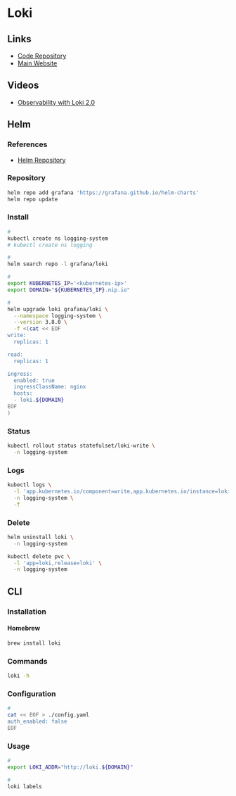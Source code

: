 # Loki

<!--
https://medium.com/nerd-for-tech/logging-at-scale-in-kubernetes-using-grafana-loki-3bb2eb0c0872
-->

## Links

- [Code Repository](https://github.com/grafana/loki)
- [Main Website](https://grafana.com/oss/loki/)

## Videos

- [Observability with Loki 2.0](https://grafana.com/go/webinar/observability-with-loki-2.0/)

## Helm

### References

- [Helm Repository](https://github.com/grafana/loki/tree/main/production/helm/loki)

### Repository

```sh
helm repo add grafana 'https://grafana.github.io/helm-charts'
helm repo update
```

### Install

```sh
#
kubectl create ns logging-system
# kubectl create ns logging

#
helm search repo -l grafana/loki

#
export KUBERNETES_IP='<kubernetes-ip>'
export DOMAIN="${KUBERNETES_IP}.nip.io"

#
helm upgrade loki grafana/loki \
  --namespace logging-system \
  --version 3.8.0 \
  -f <(cat << EOF
write:
  replicas: 1

read:
  replicas: 1

ingress:
  enabled: true
  ingressClassName: nginx
  hosts:
  - loki.${DOMAIN}
EOF
)
```

<!-- ### Configuration

```sh
#
helm upgrade loki grafana/loki \
  --namespace logging-system \
  -f <(yq eval-all 'select(fileIndex == 0) * select(fileIndex == 1)' <(helm get values loki -o yaml --namespace logging-system) <(cat << EOF
config:
  auth_enabled: false

  ingester:
    chunk_idle_period: 3m
    chunk_block_size: 262144
    chunk_retain_period: 1m
    chunk_encoding: snappy
    chunk_target_size: 1536000
    max_transfer_retries: 0
    lifecycler:
      ring:
        kvstore:
          store: inmemory
        replication_factor: 1

  limits_config:
    enforce_metric_name: false
    reject_old_samples: true
    reject_old_samples_max_age: 168h
    ingestion_rate_mb: 15
    ingestion_burst_size_mb: 30
    max_chunks_per_query: 2000000
    max_label_name_length: 1024
    max_label_value_length: 2048
    max_streams_per_user: 10000
    max_entries_limit_per_query: 5000

  schema_config:
    configs:
    - from: 2020-10-24
      store: boltdb-shipper
      object_store: filesystem
      schema: v11
      index:
        prefix: index_
        period: 24h

  server:
    http_listen_port: 3100
    log_level: debug
    grpc_server_max_recv_msg_size: 8388608
    grpc_server_max_send_msg_size: 8388608

  storage_config:
    boltdb_shipper:
      active_index_directory: /data/loki/boltdb-shipper-active
      cache_location: /data/loki/boltdb-shipper-cache
      cache_ttl: 24h
      shared_store: filesystem
    filesystem:
      directory: /data/loki/chunks

  chunk_store_config:
    max_look_back_period: 0s

  table_manager:
    retention_deletes_enabled: true
    retention_period: 72h

  compactor:
    working_directory: /data/loki/boltdb-shipper-compactor
    shared_store: filesystem
EOF
))
``` -->

### Status

```sh
kubectl rollout status statefulset/loki-write \
  -n logging-system
```

### Logs

```sh
kubectl logs \
  -l 'app.kubernetes.io/component=write,app.kubernetes.io/instance=loki' \
  -n logging-system \
  -f
```

<!-- ### Validation

```sh
#
kubectl run -it --rm \
  logcli \
  --image docker.io/grafana/logcli:main-0f139e2-arm64 \
  --env LOKI_ADDR='http://loki-headless.logging-system:3100' \
  --restart 'Never' \
  -- labels
``` -->

<!-- ### Graph

**Dependencies:** [kubectl-graph](/kubectl/kubectl-graph.md), [Cypher Shell](/cypher-shell.md), [Neo4j](/neo4j.md#docker)

```sh
kubectl graph all \
  -n logging-system \
  -o cypher | \
    cypher-shell \
      -u neo4j \
      -p 'Pa$$w0rd!'
``` -->

### Delete

```sh
helm uninstall loki \
  -n logging-system

kubectl delete pvc \
  -l 'app=loki,release=loki' \
  -n logging-system
```

## CLI

### Installation

#### Homebrew

```sh
brew install loki
```

### Commands

```sh
loki -h
```

### Configuration

```sh
#
cat << EOF > ./config.yaml
auth_enabled: false
EOF
```

### Usage

```sh
#
export LOKI_ADDR="http://loki.${DOMAIN}"

#
loki labels
```

<!-- ### Issues

#### TBD

```log
failed parsing config: config.yaml,config/config.yaml does not exist, set config.file for custom config path
```

TODO

```sh
#
loki -version
``` -->
